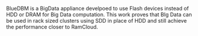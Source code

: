 BlueDBM is a BigData appliance develpoed to use Flash devices instead of HDD or DRAM for Big Data computation. This work proves that BIg Data can be used in rack sized clusters using SDD in place of HDD and still achieve the performance closer to RamCloud.
